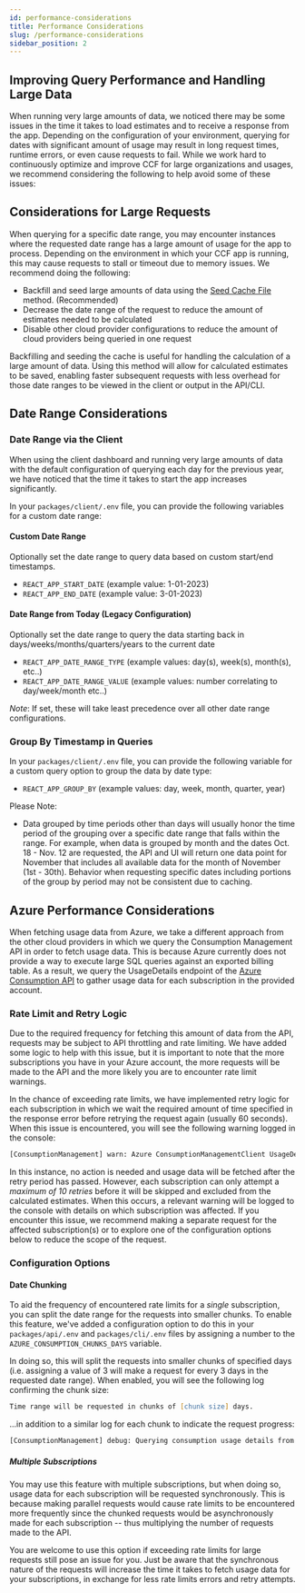 ```yaml
---
id: performance-considerations
title: Performance Considerations
slug: /performance-considerations
sidebar_position: 2
---
```


## Improving Query Performance and Handling Large Data

When running very large amounts of data, we noticed there may be some issues in the time it takes to load estimates and to receive a response from the app. Depending on the configuration of your environment, querying for dates with significant amount of usage may result in long request times, runtime errors, or even cause requests to fail. While we work hard to continuously optimize and improve CCF for large organizations and usages, we recommend considering the following to help avoid some of these issues:

## Considerations for Large Requests

When querying for a specific date range, you may encounter instances where the requested date range has a large amount of usage for the app to process. Depending on the environment in which your CCF app is running, this may cause requests to stall or timeout due to memory issues. We recommend doing the following:

- Backfill and seed large amounts of data using the [Seed Cache File](DataPersistenceAndCaching.md#seeding-cache-file) method. (Recommended)
- Decrease the date range of the request to reduce the amount of estimates needed to be calculated
- Disable other cloud provider configurations to reduce the amount of cloud providers being queried in one request

Backfilling and seeding the cache is useful for handling the calculation of a large amount of data. Using this method will allow for calculated estimates to be saved, enabling faster subsequent requests with less overhead for those date ranges to be viewed in the client or output in the API/CLI.

## Date Range Considerations

### Date Range via the Client

When using the client dashboard and running very large amounts of data with the default configuration of querying each day for the previous year, we have noticed that the time it takes to start the app increases significantly.

In your `packages/client/.env` file, you can provide the following variables for a custom date range:

#### Custom Date Range

Optionally set the date range to query data based on custom start/end timestamps.

- `REACT_APP_START_DATE` (example value: 1-01-2023)
- `REACT_APP_END_DATE` (example value: 3-01-2023)

#### Date Range from Today (Legacy Configuration)

Optionally set the date range to query the data starting back in days/weeks/months/quarters/years to the current date

- `REACT_APP_DATE_RANGE_TYPE` (example values: day(s), week(s), month(s), etc..)
- `REACT_APP_DATE_RANGE_VALUE` (example values: number correlating to day/week/month etc..)

_Note_:  If set, these will take least precedence over all other date range configurations.

### Group By Timestamp in Queries

In your `packages/client/.env` file, you can provide the following variable for a custom query option to group the data by date type:

- `REACT_APP_GROUP_BY` (example values: day, week, month, quarter, year)

Please Note:

- Data grouped by time periods other than days will usually honor the time period of the grouping over a specific date range that falls within the range. For example, when data is grouped by month and the dates Oct. 18 - Nov. 12 are requested, the API and UI will return one data point for November that includes all available data for the month of November (1st - 30th). Behavior when requesting specific dates including portions of the group by period may not be consistent due to caching.

## Azure Performance Considerations

When fetching usage data from Azure, we take a different approach from the other cloud providers in which we query the Consumption Management API in order to fetch usage data. This is because Azure currently does not provide a way to execute large SQL queries
against an exported billing table. As a result, we query the UsageDetails endpoint of the [Azure Consumption API](https://learn.microsoft.com/en-us/rest/api/consumption/) to gather usage data for each subscription in the provided account.

### Rate Limit and Retry Logic

Due to the required frequency for fetching this amount of data from the API, requests may be subject to API throttling and rate limiting. We have added some logic to help with this issue, but it is important to note that the more subscriptions you have in your Azure account, the more requests will be made to the API and the more likely you are to encounter rate limit warnings.

In the chance of exceeding rate limits, we have implemented retry logic for each subscription in which we wait the required amount of time specified in the response error before retrying the request again (usually 60 seconds). When this issue is encountered, you will see the following warning logged in the console:

``` zsh
[ConsumptionManagement] warn: Azure ConsumptionManagementClient UsageDetailRow paging for time range [startDate] to [endDate] failed. Reason: Too many requests. Please retry after 60 seconds.
```

In this instance, no action is needed and usage data will be fetched after the retry period has passed. However, each subscription can only attempt a *maximum of 10 retries* before it will be skipped and excluded from the calculated estimates. When this occurs, a relevant warning will be logged to the console with details on which subscription was affected. If you encounter this issue, we recommend making a separate request for the affected subscription(s) or to explore one of the configuration options below to reduce the scope of the request.

### Configuration Options

#### Date Chunking

To aid the frequency of encountered rate limits for a *single* subscription, you can split the date range for the requests into smaller chunks. To enable this feature, we've added a configuration option to do this in your `packages/api/.env` and `packages/cli/.env` files by assigning a number to the `AZURE_CONSUMPTION_CHUNKS_DAYS` variable.

In doing so, this will split the requests into smaller chunks of specified days (i.e. assigning a value of 3 will make a request for every 3 days in the requested date range). When enabled, you will see the following log confirming the chunk size:

``` zsh
Time range will be requested in chunks of [chunk size] days.
```

...in addition to a similar log for each chunk to indicate the request progress:

``` zsh
[ConsumptionManagement] debug: Querying consumption usage details from 2023-02-28T00:00:00.000Z to 2023-03-01T23:59:59.999Z
```

##### Multiple Subscriptions

You may use this feature with multiple subscriptions, but when doing so, usage data for each subscription will be requested synchronously. This is because making parallel requests would cause rate limits to be encountered more frequently since the chunked requests would be asynchronously made for each subscription -- thus multiplying the number of requests made to the API.

You are welcome to use this option if exceeding rate limits for large requests still pose an issue for you. Just be aware that the synchronous nature of the requests will increase the time it takes to fetch usage data for your subscriptions, in exchange for less rate limits errors and retry attempts.
